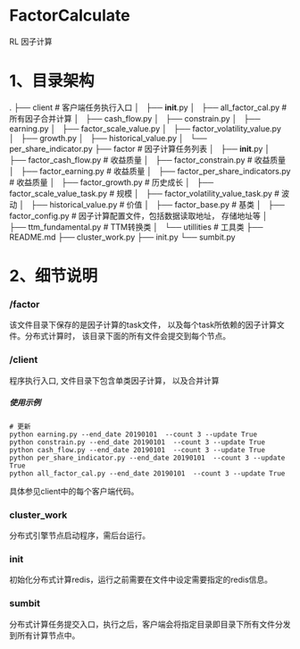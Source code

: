# FactorCalculate
RL 因子计算

# 1、目录架构
.
├── client  # 客户端任务执行入口
│   ├── __init__.py
│   ├── all_factor_cal.py  # 所有因子合并计算
│   ├── cash_flow.py
│   ├── constrain.py
│   ├── earning.py
│   ├── factor_scale_value.py
│   ├── factor_volatility_value.py
│   ├── growth.py
│   ├── historical_value.py
│   └── per_share_indicator.py
├── factor  # 因子计算任务列表
│   ├── __init__.py
│   ├── factor_cash_flow.py              # 收益质量
│   ├── factor_constrain.py              # 收益质量
│   ├── factor_earning.py                # 收益质量
│   ├── factor_per_share_indicators.py   # 收益质量
│   ├── factor_growth.py                 # 历史成长
│   ├── factor_scale_value_task.py       # 规模
│   ├── factor_volatility_value_task.py  # 波动 
│   ├── historical_value.py              # 价值
│   ├── factor_base.py  # 基类
│   ├── factor_config.py  # 因子计算配置文件，包括数据读取地址， 存储地址等
│   ├── ttm_fundamental.py  # TTM转换类
│   └── utillities  # 工具类
├── README.md
├── cluster_work.py
├── init.py
└── sumbit.py

# 2、细节说明
### /factor
该文件目录下保存的是因子计算的task文件， 以及每个task所依赖的因子计算文件。分布式计算时， 该目录下面的所有文件会提交到每个节点。

### /client
程序执行入口, 文件目录下包含单类因子计算， 以及合并计算
##### 使用示例
```shell
# 更新
python earning.py --end_date 20190101  --count 3 --update True
python constrain.py --end_date 20190101  --count 3 --update True
python cash_flow.py --end_date 20190101  --count 3 --update True
python per_share_indicator.py --end_date 20190101  --count 3 --update True
python all_factor_cal.py --end_date 20190101  --count 3 --update True
```
具体参见client中的每个客户端代码。

### cluster_work
分布式引擎节点启动程序，需后台运行。

### init
初始化分布式计算redis，运行之前需要在文件中设定需要指定的redis信息。

### sumbit
分布式计算任务提交入口，执行之后，客户端会将指定目录即目录下所有文件分发到所有计算节点中。

